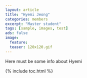 ```yaml
---
layout: article
title: "Hyemi Jeong"
categories: members
excerpt: "Master student"
tags: [sample, images, test]
ads: false
image: 
  feature: 
  teaser: 120x120.gif
---
```


Here must be some info about Hyemi 

{% include toc.html %}


